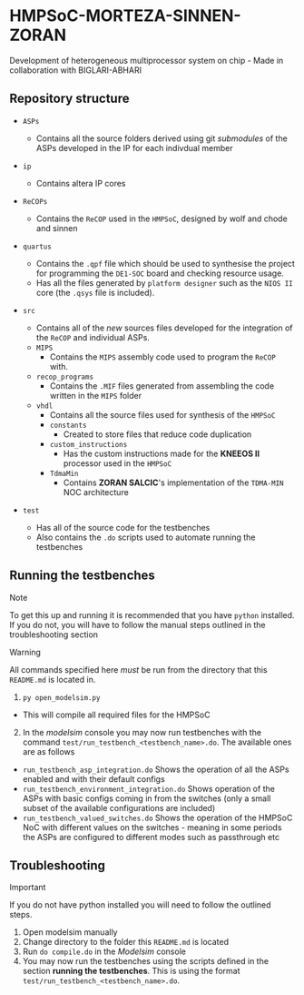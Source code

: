# HMPSoC-MORTEZA-SINNEN-ZORAN

Development of heterogeneous multiprocessor system on chip - Made in collaboration with BIGLARI-ABHARI

## Repository structure

- `ASPs`
  - Contains all the source folders derived using git _submodules_ of the ASPs developed in the IP for each indivdual member
- `ip`
  - Contains altera IP cores
- `ReCOPs`

  - Contains the `ReCOP` used in the `HMPSoC`, designed by wolf and chode and sinnen

- `quartus`

  - Contains the `.qpf` file which should be used to synthesise the project for programming the `DE1-SOC` board and checking resource usage.
  - Has all the files generated by `platform designer` such as the `NIOS II` core (the `.qsys` file is included).

- `src`

  - Contains all of the _new_ sources files developed for the integration of the `ReCOP` and individual ASPs.
  - `MIPS`
    - Contains the `MIPS` assembly code used to program the `ReCOP` with.
  - `recop_programs`
    - Contains the `.MIF` files generated from assembling the code written in the `MIPS` folder
  - `vhdl`
    - Contains all the source files used for synthesis of the `HMPSoC`
    - `constants`
      - Created to store files that reduce code duplication
    - `custom_instructions`
      - Has the custom instructions made for the **KNEEOS II** processor used in the `HMPSoC`
    - `TdmaMin`
      - Contains **ZORAN SALCIC**'s implementation of the `TDMA-MIN` NOC architecture

- `test`
  - Has all of the source code for the testbenches
  - Also contains the `.do` scripts used to automate running the testbenches

## Running the testbenches

> [!NOTE]
> To get this up and running it is recommended that you have `python` installed. If you do not, you will have to follow the manual steps outlined in the troubleshooting section

> [!WARNING]
> All commands specified here _must_ be run from the directory that this `README.md` is located in.

1. `py open_modelsim.py`

- This will compile all required files for the HMPSoC

2. In the _modelsim_ console you may now run testbenches with the command `test/run_testbench_<testbench_name>.do`. The available ones are as follows

- `run_testbench_asp_integration.do` Shows the operation of all the ASPs enabled and with their default configs
- `run_testbench_environment_integration.do` Shows operation of the ASPs with basic configs coming in from the switches (only a small subset of the available configurations are included)
- `run_testbench_valued_switches.do` Shows the operation of the HMPSoC NoC with different values on the switches - meaning in some periods the ASPs are configured to different modes such as passthrough etc

## Troubleshooting

> [!IMPORTANT]
> If you do not have python installed you will need to follow the outlined steps.

1. Open modelsim manually
2. Change directory to the folder this `README.md` is located
3. Run `do compile.do` in the _Modelsim_ console
4. You may now run the testbenches using the scripts defined in the section **running the testbenches**. This is using the format `test/run_testbench_<testbench_name>.do`.
